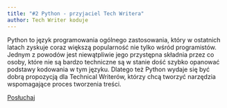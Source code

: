 ```yaml
---
title: "#2 Python - przyjaciel Tech Writera"
author: Tech Writer koduje
---
```


Python to język programowania ogólnego zastosowania, który w ostatnich latach zyskuje coraz większą popularność nie tylko wśród programistów. Jednym z powodów jest niewątpliwie jego przystępna składnia przez co osoby, które nie są bardzo techniczne są w stanie dość szybko opanować podstawy kodowania w tym języku. Dlatego też Python wydaje się być dobrą propozycją dla Technical Writerów, którzy chcą tworzyć narzędzia wspomagające proces tworzenia treści.

<a class="listenButton pixelButton" href="https://anchor.fm/docdeveloper/episodes/2-Python---przyjaciel-Tech-Writera-e41e6l" target="_blank" rel="noopener noreferrer">Posłuchaj</a>
